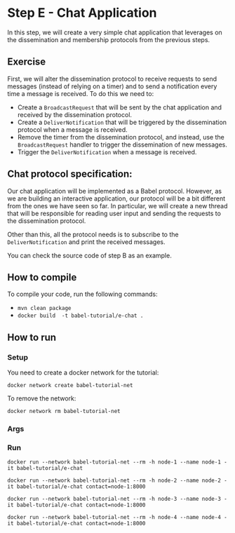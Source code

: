 # Step E - Chat Application

In this step, we will create a very simple chat application that leverages on the dissemination and membership protocols
from the previous steps.

## Exercise

First, we will alter the dissemination protocol to receive requests to send messages (instead of relying on a timer)
and to send a notification every time a message is received. To do this we need to:
- Create a `BroadcastRequest` that will be sent by the chat application and received by the dissemination protocol.
- Create a `DeliverNotification` that will be triggered by the dissemination protocol when a message is received.
- Remove the timer from the dissemination protocol, and instead, use the `BroadcastRequest` handler to trigger the dissemination
  of new messages.
- Trigger the `DeliverNotification` when a message is received.

## Chat protocol specification:

Our chat application will be implemented as a Babel protocol. However, as we are building an interactive application,
our protocol will be a bit different from the ones we have seen so far. In particular, we will create a new thread
that will be responsible for reading user input and sending the requests to the dissemination protocol.

Other than this, all the protocol needs is to subscribe to the `DeliverNotification` and print the received messages.

You can check the source code of step B as an example.

## How to compile

To compile your code, run the following commands:
- ``mvn clean package``
- ``docker build  -t babel-tutorial/e-chat .``

## How to run

### Setup
You need to create a docker network for the tutorial:

``docker network create babel-tutorial-net``

To remove the network:

``docker network rm babel-tutorial-net``

### Args

### Run

``docker run --network babel-tutorial-net --rm -h node-1 --name node-1 -it babel-tutorial/e-chat``

``docker run --network babel-tutorial-net --rm -h node-2 --name node-2 -it babel-tutorial/e-chat contact=node-1:8000``

``docker run --network babel-tutorial-net --rm -h node-3 --name node-3 -it babel-tutorial/e-chat contact=node-1:8000``

``docker run --network babel-tutorial-net --rm -h node-4 --name node-4 -it babel-tutorial/e-chat contact=node-1:8000``